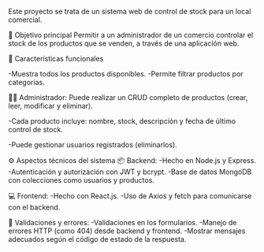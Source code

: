 Este proyecto se trata de un sistema web de control de stock para un local comercial.

🎯 Objetivo principal Permitir a un administrador de un comercio controlar el stock de los productos que se venden, a través de una aplicación web.

🧱 Características funcionales

-Muestra todos los productos disponibles. -Permite filtrar productos por categorías.

👨‍💼 Administrador: Puede realizar un CRUD completo de productos (crear, leer, modificar y eliminar).

-Cada producto incluye: nombre, stock, descripción y fecha de último control de stock.

-Puede gestionar usuarios registrados (eliminarlos).

⚙️ Aspectos técnicos del sistema 📦 Backend: -Hecho en Node.js y Express. -Autenticación y autorización con JWT y bcrypt. -Base de datos MongoDB con colecciones como usuarios y productos.

💻 Frontend: -Hecho con React.js. -Uso de Axios y fetch para comunicarse con el backend.

🧪 Validaciones y errores: -Validaciones en los formularios. -Manejo de errores HTTP (como 404) desde backend y frontend. -Mostrar mensajes adecuados según el código de estado de la respuesta.
